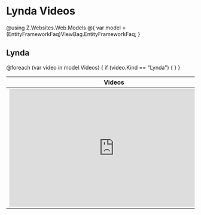 # Lynda Videos

@using Z.Websites.Web.Models
@{
    var model = (EntityFrameworkFaq)ViewBag.EntityFrameworkFaq;
}

<h2>Lynda </h2>
<table>
    <thead>
        <tr>
            <th>Videos</th>
            <th>Description</th>
        </tr>
    </thead>
    <tbody>
        @foreach (var video in model.Videos)
        {
            if (video.Kind == "Lynda")
            {
                <tr>
                    <td>
                        <iframe width='560' height='315' src='https://www.lynda.com/player/embed/@video.ID?fs=3&w=560&h=315&ps=paused&utm_medium=referral&utm_source=embed+video&utm_campaign=ldc-website&utm_content=vid-@video.ID' mozallowfullscreen='true' webkitallowfullscreen='true' allowfullscreen='true' frameborder='0'></iframe>
                    </td>
                    <td>
                        <h3>@video.Title</h3>
                        @video.Description
                    </td>
                </tr>
            }
        }
    </tbody>
</table>

